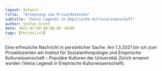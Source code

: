 ```yaml
---
layout: default
title:  "Ernennung zum Privatdozenten"
subtitle: "Venia Legendi in Empirische Kulturwissenschaft"
author: Stefan Groth
date: 2021-03-09 08:00:00 +0100
tags: [Persönlich]
---
```

Eine erfreuliche Nachricht in persönlicher Sache: Am 1.3.2021 bin ich zum Privatdozenten am Institut für Sozialanthropologie und Empirische Kulturwissenschaft – Populäre Kulturen der Universität Zürich ernannt worden (Venia Legendi in Empirische Kulturwissenschaft).